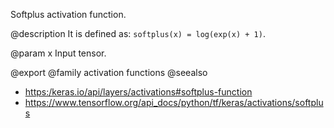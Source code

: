 Softplus activation function.

@description
It is defined as: `softplus(x) = log(exp(x) + 1)`.

@param x
Input tensor.

@export
@family activation functions
@seealso
+ <https:/keras.io/api/layers/activations#softplus-function>
+ <https://www.tensorflow.org/api_docs/python/tf/keras/activations/softplus>
